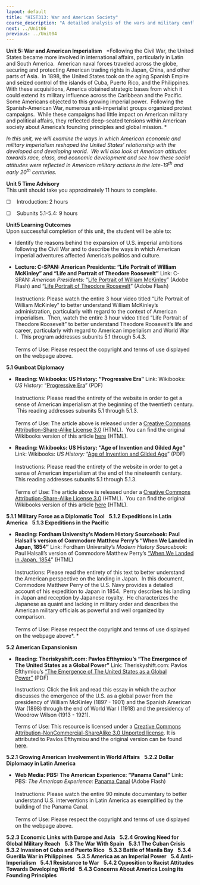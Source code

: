 ```yaml
---
layout: default
title: "HIST313: War and American Society"
course_description: "A detailed analysis of the wars and military conflicts that have shaped the social, political, and economic history of the United States from the colonial era to the present."
next: ../Unit06
previous: ../Unit04
---
```

**Unit 5: War and American Imperialism** <span id="5"></span> 
*Following the Civil War, the United States became more involved in
international affairs, particularly in Latin and South America. 
American naval forces traveled across the globe, securing and protecting
American trading rights in Japan, China, and other parts of Asia.  In
1898, the United States took on the aging Spanish Empire and seized
control of the islands of Cuba, Puerto Rico, and the Philippines.  With
these acquisitions, America obtained strategic bases from which it could
extend its military influence across the Caribbean and the Pacific. 
Some Americans objected to this growing imperial power.  Following the
Spanish-American War, numerous anti-imperialist groups organized protest
campaigns.  While these campaigns had little impact on American military
and political affairs, they reflected deep-seated tensions within
American society about America’s founding principles and global
mission. *  
  
 *In this unit, we will examine the ways in which American economic and
military imperialism reshaped the United States’ relationship with the
developed and developing world.  We will also look at American attitudes
towards race, class, and economic development and see how these social
attitudes were reflected in American military actions in the
late-19<sup>th</sup> and early 20<sup>th</sup> centuries.*

**Unit 5 Time Advisory**  
This unit should take you approximately 11 hours to complete.

☐    Introduction: 2 hours

☐    Subunits 5.1-5.4: 9 hours

**Unit5 Learning Outcomes**  
Upon successful completion of this unit, the student will be able to:

-   Identify the reasons behind the expansion of U.S. imperial ambitions
    following the Civil War and to describe the ways in which American
    imperial adventures affected America’s politics and culture.

-   **Lecture: C-SPAN: American Presidents: “Life Portrait of William
    McKinley” and “Life and Portrait of Theodore Roosevelt”**
    Link: C-SPAN: *American Presidents:* “[Life Portrait of William
    McKinley](http://www.c-spanvideo.org/program/WilliamM)” (Adobe
    Flash) and “[Life Portrait of Theodore Roosevelt<span
    style="display: none;"> </span><span
    style="display: none;"> </span>](http://www.c-spanvideo.org/program/Portraitof)”<span
    style="display: none;"> </span><span style="display: none;"> </span>
    (Adobe Flash)  
        
     Instructions: Please watch the entire 3 hour video titled “Life
    Portrait of William McKinley” to better understand William
    McKinley’s administration, particularly with regard to the context
    of American imperialism.  Then, watch the entire 3 hour video titled
    “Life Portrait of Theodore Roosevelt” to better understand Theodore
    Roosevelt’s life and career, particularly with regard to American
    imperialism and World War I.  This program addresses subunits 5.1
    through 5.4.3.  
        
     Terms of Use: Please respect the copyright and terms of use
    displayed on the webpage above.

**5.1 Gunboat Diplomacy** <span id="5.1"></span> 
-   **Reading: Wikibooks: US History: “Progressive Era”**
    Link: Wikibooks: *US History:* “[Progressive
    Era](https://resources.saylor.org/archived/wp-content/uploads/2011/03/US-History_Progressive-Era.pdf)”
    (PDF)  
        
     Instructions: Please read the entirety of the website in order to
    get a sense of American imperialism at the beginning of the
    twentieth century.  This reading addresses subunits 5.1 through
    5.1.3.  
        
     Terms of Use: The article above is released under a [Creative
    Commons Attribution-Share-Alike License
    3.0](http://creativecommons.org/licenses/by-sa/3.0/) (HTML).  You
    can find the original Wikibooks version of this article
    [here](http://en.wikibooks.org/wiki/US_History/Progressive_Era)
    (HTML).

-   **Reading: Wikibooks: US History: “Age of Invention and Gilded
    Age”**
    Link: Wikibooks: *US History:* “[Age of Invention and Gilded
    Age](https://resources.saylor.org/archived/wp-content/uploads/2011/03/US-History_Age-of-Invention-and-Gilded-Age.pdf)”
    (PDF)  
        
     Instructions: Please read the entirety of the website in order to
    get a sense of American imperialism at the end of the nineteenth
    century.  This reading addresses subunits 5.1 through 5.1.3.  
        
     Terms of Use: The article above is released under a [Creative
    Commons Attribution-Share-Alike License
    3.0](http://creativecommons.org/licenses/by-sa/3.0/) (HTML).  You
    can find the original Wikibooks version of this article
    [here](http://en.wikibooks.org/wiki/US_History/Age_of_Invention_and_Gilded_Age)
    (HTML).

**5.1.1 Military Force as a Diplomatic Tool** <span id="5.1.1"></span> 
**5.1.2 Expeditions in Latin America** <span id="5.1.2"></span> 
**5.1.3 Expeditions in the Pacific** <span id="5.1.3"></span> 
-   **Reading: Fordham University’s Modern History Sourcebook: Paul
    Halsall’s version of Commodore Matthew Perry’s “When We Landed in
    Japan, 1854”**
    Link: Fordham University’s *Modern History Sourcebook:* Paul
    Halsall’s version of Commodore Matthew Perry’s [“When We Landed in
    Japan,
    1854](http://www.fordham.edu/halsall/mod/1854Perry-japan1.html)”
    (HTML)  
        
     Instructions: Please read the entirety of this text to better
    understand the American perspective on the landing in Japan.  In
    this document, Commodore Matthew Perry of the U.S. Navy provides a
    detailed account of his expedition to Japan in 1854.  Perry
    describes his landing in Japan and reception by Japanese royalty. 
    He characterizes the Japanese as quaint and lacking in military
    order and describes the American military officials as powerful and
    well organized by comparison.  
        
     Terms of Use: Please respect the copyright and terms of use
    displayed on the webpage above*. *

**5.2 American Expansionism** <span id="5.2"></span> 
-   **Reading: Theriskyshift.com: Pavlos Efthymiou’s “The Emergence of
    The United States as a Global Power”**
    Link: Theriskyshift.com: Pavlos Efthymiou’s [“The Emergence of The
    United States as a Global
    Power”](https://resources.saylor.org/archived/wp-content/uploads/2013/05/HIST313-5.2-UnitedStatesasaGlobalPower.pdf) (PDF)  
      
     Instructions: Click the link and read this essay in which the
    author discusses the emergence of the U.S. as a global power from
    the presidency of William McKinley (1897 - 1901) and the Spanish
    American War (1898) through the end of World War I (1918) and the
    presidency of Woodrow Wilson (1913 - 1921).  
      
     Terms of Use: This resource is licensed under a [Creative Commons
    Attribution-NonCommercial-ShareAlike 3.0 Unported
    license](http://creativecommons.org/licenses/by-nc-sa/3.0/). It is
    attributed to Pavlos Efthymiou and the original version can be found
    [here](http://theriskyshift.com/2013/02/the-emergence-of-the-united-states-as-a-global-power/). 

**5.2.1 Growing American Involvement in World Affairs** <span
id="5.2.1"></span> 
**5.2.2 Dollar Diplomacy in Latin America** <span id="5.2.2"></span> 
-   **Web Media: PBS: The American Experience: “Panama Canal”**
    Link: PBS: *The American Experience:* [Panama
    Canal](http://www.pbs.org/wgbh/americanexperience/films/panama/player)
    (Adobe Flash)  
        
     Instructions: Please watch the entire 90 minute documentary to
    better understand U.S. interventions in Latin America as exemplified
    by the building of the Panama Canal.  
        
     Terms of Use: Please respect the copyright and terms of use
    displayed on the webpage above.

**5.2.3 Economic Links with Europe and Asia** <span id="5.2.3"></span> 
**5.2.4 Growing Need for Global Military Reach** <span
id="5.2.4"></span> 
**5.3 The War With Spain** <span id="5.3"></span> 
**5.3.1 The Cuban Crisis** <span id="5.3.1"></span> 
**5.3.2 Invasion of Cuba and Puerto Rico** <span id="5.3.2"></span> 
**5.3.3 Battle of Manila Bay** <span id="5.3.3"></span> 
**5.3.4 Guerilla War in Philippines** <span id="5.3.4"></span> 
**5.3.5 America as an Imperial Power** <span id="5.3.5"></span> 
**5.4 Anti-Imperialism** <span id="5.4"></span> 
**5.4.1 Resistance to War** <span id="5.4.1"></span> 
**5.4.2 Opposition to Racist Attitudes Towards Developing World** <span
id="5.4.2"></span> 
**5.4.3 Concerns About America Losing its Founding Principles** <span
id="5.4.3"></span> 
